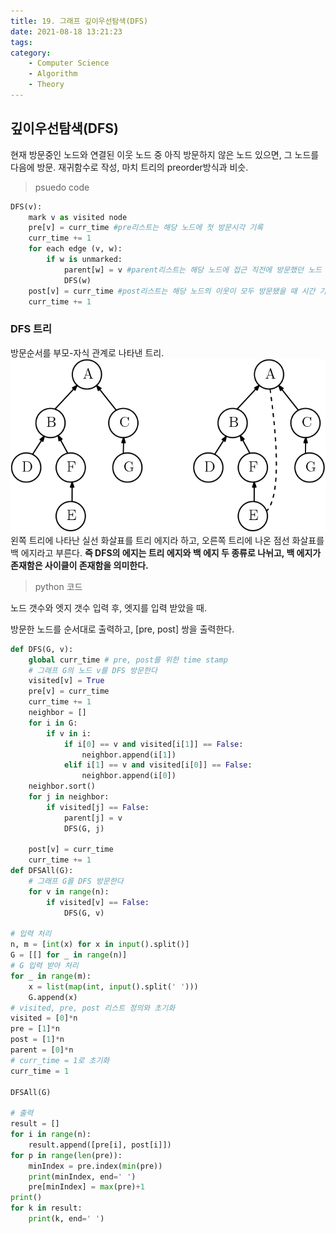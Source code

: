```yaml
---
title: 19. 그래프 깊이우선탐색(DFS)
date: 2021-08-18 13:21:23
tags:
category:
    - Computer Science
    - Algorithm
    - Theory
---
```

## 깊이우선탐색(DFS)
현재 방문중인 노드와 연결된 이웃 노드 중 아직 방문하지 않은 노드 있으면, 그 노드를 다음에 방문.
재귀함수로 작성, 마치 트리의 preorder방식과 비슷.

> psuedo code

```python
DFS(v):
    mark v as visited node
    pre[v] = curr_time #pre리스트는 해당 노드에 첫 방문시각 기록
    curr_time += 1
    for each edge (v, w):
        if w is unmarked:
            parent[w] = v #parent리스트는 해당 노드에 접근 직전에 방문했던 노드 기록
            DFS(w)
    post[v] = curr_time #post리스트는 해당 노드의 이웃이 모두 방문됐을 때 시간 기록
    curr_time += 1
```

### DFS 트리
방문순서를 부모-자식 관계로 나타낸 트리.
![](/img/al/al19-1.png)
왼쪽 트리에 나타난 실선 화살표를 트리 에지라 하고, 오른쪽 트리에 나온 점선 화살표를 백 에지라고 부른다.
**즉 DFS의 에지는 트리 에지와 백 에지 두 종류로 나뉘고, 백 에지가 존재함은 사이클이 존재함을 의미한다.**


> python 코드

노드 갯수와 엣지 갯수 입력 후,
엣지를 입력 받았을 때.


방문한 노드를 순서대로 출력하고,
\[pre, post] 쌍을 출력한다.
```python
def DFS(G, v):
	global curr_time # pre, post를 위한 time stamp
	# 그래프 G의 노드 v를 DFS 방문한다
	visited[v] = True
	pre[v] = curr_time
	curr_time += 1
	neighbor = []
	for i in G:
		if v in i:
			if i[0] == v and visited[i[1]] == False:
				neighbor.append(i[1])
			elif i[1] == v and visited[i[0]] == False: 
				neighbor.append(i[0])
	neighbor.sort()
	for j in neighbor:
		if visited[j] == False:
			parent[j] = v
			DFS(G, j)
			
	post[v] = curr_time
	curr_time += 1
def DFSAll(G):
	# 그래프 G를 DFS 방문한다
	for v in range(n):
		if visited[v] == False:
			DFS(G, v)

# 입력 처리
n, m = [int(x) for x in input().split()]
G = [[] for _ in range(n)]
# G 입력 받아 처리
for _ in range(m):
	x = list(map(int, input().split(' ')))
	G.append(x)
# visited, pre, post 리스트 정의와 초기화
visited = [0]*n
pre = [1]*n
post = [1]*n
parent = [0]*n
# curr_time = 1로 초기화
curr_time = 1

DFSAll(G)

# 출력
result = []
for i in range(n):
	result.append([pre[i], post[i]])
for p in range(len(pre)):
	minIndex = pre.index(min(pre))
	print(minIndex, end=' ')
	pre[minIndex] = max(pre)+1
print()
for k in result:
	print(k, end=' ')
```